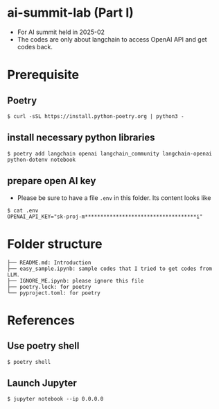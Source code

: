 # ai-summit-lab (Part I)
- For AI summit held in 2025-02
- The codes are only about langchain to access OpenAI API and get codes back.

# Prerequisite
## Poetry

```
$ curl -sSL https://install.python-poetry.org | python3 -
```

## install necessary python libraries
```
$ poetry add langchain openai langchain_community langchain-openai python-dotenv notebook
```

## prepare open AI key
- Please be sure to have a file `.env` in this folder. Its content looks like
```
$ cat .env
OPENAI_API_KEY="sk-proj-m************************************i"
```

# Folder structure
```
├── README.md: Introduction
├── easy_sample.ipynb: sample codes that I tried to get codes from LLM.
├── IGNORE_ME.ipynb: please ignore this file
├── poetry.lock: for poetry 
└── pyproject.toml: for poetry
```


# References
## Use poetry shell
```
$ poetry shell
```

## Launch Jupyter
```
$ jupyter notebook --ip 0.0.0.0
```

